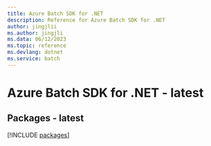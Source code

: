 ```yaml
---
title: Azure Batch SDK for .NET
description: Reference for Azure Batch SDK for .NET
author: jingjlii
ms.author: jingjli
ms.data: 06/12/2023
ms.topic: reference
ms.devlang: dotnet
ms.service: batch
---
```

# Azure Batch SDK for .NET - latest
## Packages - latest
[!INCLUDE [packages](batch-index.md)]